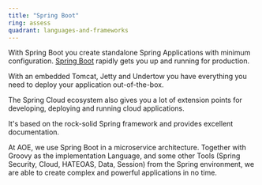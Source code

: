 ```yaml
---
title: "Spring Boot"
ring: assess
quadrant: languages-and-frameworks
---
```


With Spring Boot you create standalone Spring Applications with minimum configuration. [Spring Boot](https://projects.spring.io/spring-boot/) rapidly gets you up and running for production.

With an embedded Tomcat, Jetty and Undertow you have everything you need to deploy your application out-of-the-box.

The Spring Cloud ecosystem also gives you a lot of extension points for developing, deploying and running cloud applications.

It's based on the rock-solid Spring framework and provides excellent documentation.

At AOE, we use Spring Boot in a microservice architecture. Together with Groovy as the implementation Language, and some other Tools (Spring Security, Cloud, HATEOAS, Data, Session) from the Spring environment, we are able to create complex and powerful applications in no time.
